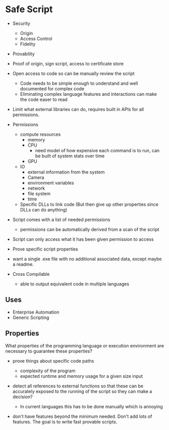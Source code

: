 # Safe Script

- Security
    - Origin
    - Access Control
    - Fidelity
- Provability

- Proof of origin, sign script, access to certificate store
- Open access to code so can be manually review the script
    - Code needs to be simple enough to understand and well documented for complex code
    - Eliminating complex language features and interactions can make the code easer to read

- Limit what external libraries can do, requires built in APIs for all permissions.

- Permissions
    - compute resources
        - memory
        - CPU
            - need model of how expensive each command is to run, can be built of system stats over time
        - GPU
    - IO
        - external information from the system
        - Camera
        - environment variables
        - network
        - file system
        - time
    - Specific DLLs to link code (But then give up other properties since DLLs can do anything)


- Script comes with a list of needed permissions
    - permissions can be automatically derived from a scan of the script
- Script can only access what it has been given permission to access

- Prove specific script properties

- want a single .exe file with no additional associated data, except maybe a readme.

- Cross Compilable
    - able to output equivalent code in multiple languages

## Uses

- Enterprise Automation
- Generic Scripting


## Properties

What properties of the programming language or execution environment are necessary to guarantee these properties?

- prove things about specific code paths
    - complexity of the program
    - expected runtime and memory usage for a given size input
- detect all references to external functions so that these can be accurately exposed to the running of the script so they can make a decision?
    - In current languages this has to be done manually which is annoying


- don't have features beyond the minimum needed. Don't add lots of features. The goal is to write fast provable scripts.


